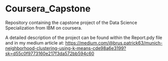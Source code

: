 # Coursera_Capstone
Repository containing the capstone project of the Data Science Specialization from IBM on coursera.

A detailed description of the project can be found within the Report.pdy file and in my medium article at: https://medium.com/@brus.patrick63/munich-neighborhood-clustering-using-k-means-cde98a6e3199?sk=d55c0f9773160e217f3da572bb594c60
